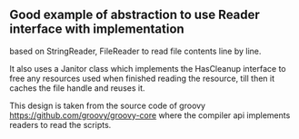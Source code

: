 ##  Good example of abstraction to use Reader interface with implementation
based on StringReader, FileReader to read file contents line by line.

It also uses a Janitor class which implements the HasCleanup interface to
free any resources used when finished reading the resource, till then it caches
the file handle and reuses it.

This design is taken from the source code of
groovy <https://github.com/groovy/groovy-core> where the compiler api implements
readers to read the scripts.

